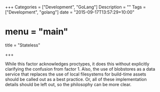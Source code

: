+++
Categories = ["Development", "GoLang"]
Description = ""
Tags = ["Development", "golang"]
date = "2015-09-17T13:57:29+10:00"
# menu = "main"
title = "Stateless"

+++

While this factor acknowledges proctypes, it does this without explicitly clarifying the confusion from factor 1. Also, the use of blobstores as a data service that replaces the use of local filesystems for build-time assets should be called out as a best practice. Or, all of these implementation details should be left out, so the philosophy can be more clear.
